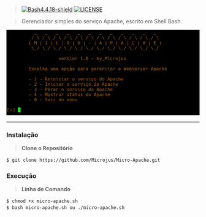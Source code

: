 > [![Bash4.4.18-shield]](http://tldp.org/LDP/abs/html/bashver4.html#AEN21220) [![LICENSE](https://img.shields.io/badge/Licen%C3%A7a-MIT-brightgreen.svg)](https://github.com/Microjus/Micro-Apache/blob/main/LICENSE)

> Gerenciador simples do serviço Apache, escrito em Shell Bash.
 
![Banner]

----
### Instalação
> **Clone o Repositório**
```bash
$ git clone https://github.com/Microjus/Micro-Apache.git
```
### Execução
> **Linha de Comando**
```bash
$ chmod +x micro-apache.sh
$ bash micro-apache.sh ou ./micro-apache.sh
```
[Banner]: https://github.com/Microjus/Micro-Apache/blob/main/micro-apache-logo.png
[Bash4.4.18-shield]: https://img.shields.io/badge/Bash-4.4.18%2B-brightgreen.svg "Bash 4.4.18 Ou superior"
